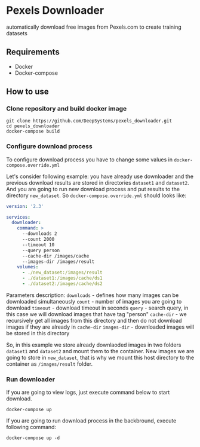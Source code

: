 # Pexels Downloader

automatically download free images from Pexels.com to create training datasets

## Requirements
* Docker
* Docker-compose

## How to use

### Clone repository and build docker image

```
git clone https://github.com/DeepSystems/pexels_downloader.git
cd pexels_downloader
docker-compose build
```

### Configure download process
To configure download process you have to change some values in `docker-compose.override.yml`

Let's consider following example: you have already use downloader and the previous download results are stored in directories `dataset1` and `dataset2`. And you are going to run new download process and put results to the directory `new_dataset`. So `docker-compose.override.yml` should looks like:

```yaml
version: '2.3'

services:
  downloader:
    command: >
      --downloads 2
      --count 2000
      --timeout 10
      --query person
      --cache-dir /images/cache
      --images-dir /images/result
    volumes:
      - ./new_dataset:/images/result
      - ./dataset1:/images/cache/ds1
      - ./dataset2:/images/cache/ds2
```

Parameters description:
`downloads` - defines how many images can be downloaded simultaneously
`count` - number of images you are going to download
`timeout` - download timeout in seconds
`query` - search query, in this case we will download images that have tag "person"
`cache-dir` - we recursively get all images from this directory and then do not download images if they are already in `cache-dir`
`images-dir` - downloaded images will be stored in this directory

So, in this example we store already downlaoded images in two folders `dataset1` and `dataset2` and mount them to the container. New images we are going to store in `new_dataset`, that is why we mount this host directory to the container as `/images/result` folder.

### Run downloader

If you are going to view logs, just execute command below to start download.
```
docker-compose up
```

If you are going to run download process in the backbround, execute following command:
```
docker-compose up -d
```
